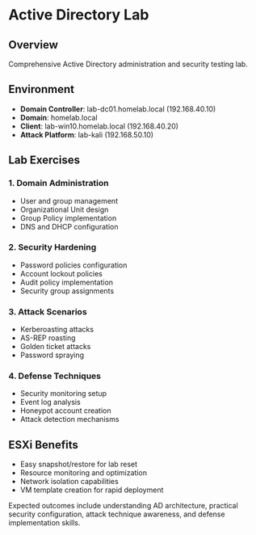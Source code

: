 # Active Directory Lab

## Overview
Comprehensive Active Directory administration and security testing lab.

## Environment
- **Domain Controller**: lab-dc01.homelab.local (192.168.40.10)
- **Domain**: homelab.local
- **Client**: lab-win10.homelab.local (192.168.40.20)
- **Attack Platform**: lab-kali (192.168.50.10)

## Lab Exercises

### 1. Domain Administration
- User and group management
- Organizational Unit design
- Group Policy implementation
- DNS and DHCP configuration

### 2. Security Hardening
- Password policies configuration
- Account lockout policies
- Audit policy implementation
- Security group assignments

### 3. Attack Scenarios
- Kerberoasting attacks
- AS-REP roasting
- Golden ticket attacks
- Password spraying

### 4. Defense Techniques
- Security monitoring setup
- Event log analysis
- Honeypot account creation
- Attack detection mechanisms

## ESXi Benefits
- Easy snapshot/restore for lab reset
- Resource monitoring and optimization
- Network isolation capabilities
- VM template creation for rapid deployment

Expected outcomes include understanding AD architecture, practical security configuration, attack technique 
awareness, and defense implementation skills.
